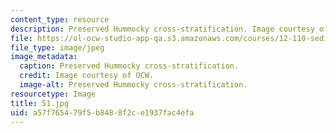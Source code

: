 ```yaml
---
content_type: resource
description: Preserved Hummocky cross-stratification. Image courtesy of OCW.
file: https://ol-ocw-studio-app-qa.s3.amazonaws.com/courses/12-110-sedimentary-geology-fall-2004/a57f765479f5b8488f2ce1937fac4efa_51.jpg
file_type: image/jpeg
image_metadata:
  caption: Preserved Hummocky cross-stratification.
  credit: Image courtesy of OCW.
  image-alt: Preserved Hummocky cross-stratification.
resourcetype: Image
title: 51.jpg
uid: a57f7654-79f5-b848-8f2c-e1937fac4efa
---
```

